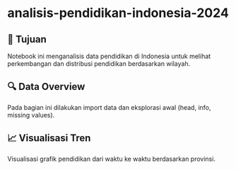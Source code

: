 # analisis-pendidikan-indonesia-2024

## 🎯 Tujuan
Notebook ini menganalisis data pendidikan di Indonesia untuk melihat perkembangan dan distribusi pendidikan berdasarkan wilayah.

## 🔍 Data Overview
Pada bagian ini dilakukan import data dan eksplorasi awal (head, info, missing values).

## 📈 Visualisasi Tren
Visualisasi grafik pendidikan dari waktu ke waktu berdasarkan provinsi.

